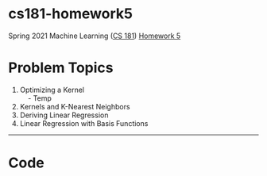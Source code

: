 # cs181-homework5
Spring 2021 Machine Learning ([CS 181](https://harvard-ml-courses.github.io/cs181-web-2021/)) [Homework 5](https://github.com/harvard-ml-courses/cs181-s21-homeworks/tree/main/hw5)

# Problem Topics

1. Optimizing a Kernel  
    - Temp
3. Kernels and K-Nearest Neighbors
4. Deriving Linear Regression
5. Linear Regression with Basis Functions

---

# Code

